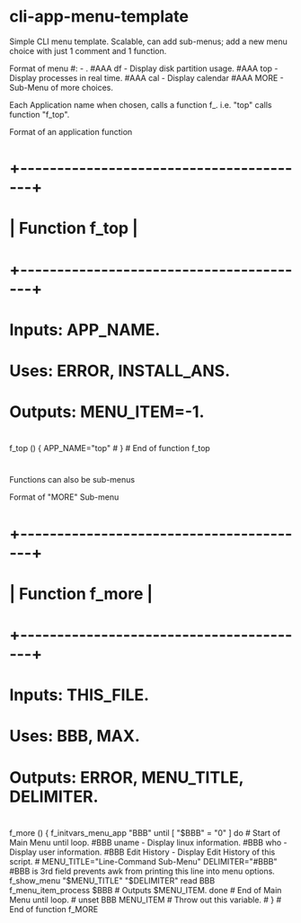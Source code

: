 cli-app-menu-template
=====================

Simple CLI menu template. Scalable, can add sub-menus; add a new menu choice with just 1 comment and 1 function.

Format of menu
<Special menu item marker> <SPACE> #: <Application name> <SPACE> - <SPACE> <Description>.
#AAA df   - Display disk partition usage.
#AAA top  - Display processes in real time.
#AAA cal  - Display calendar
#AAA MORE - Sub-Menu of more choices.

Each Application name when chosen, calls a function f_<Application Name>.
i.e. "top" calls function "f_top".

Format of an application function
# +----------------------------------------+
# |               Function f_top           |
# +----------------------------------------+
#
#  Inputs: APP_NAME.
#    Uses: ERROR, INSTALL_ANS.
# Outputs: MENU_ITEM=-1.
#
f_top () {
      APP_NAME="top"
      #
} # End of function f_top
#


Functions can also be sub-menus

Format of "MORE" Sub-menu
# +----------------------------------------+
# |              Function f_more           |
# +----------------------------------------+
#
#  Inputs: THIS_FILE.
#    Uses: BBB, MAX.
# Outputs: ERROR, MENU_TITLE, DELIMITER.
#
f_more () {
      f_initvars_menu_app "BBB"
      until [ "$BBB" = "0" ]
      do    # Start of Main Menu until loop.
#BBB uname        - Display linux information.
#BBB who          - Display user information.
#BBB Edit History - Display Edit History of this script.
            #
            MENU_TITLE="Line-Command Sub-Menu"
            DELIMITER="#BBB" #BBB is 3rd field prevents awk from printing this line into menu options. 
            f_show_menu "$MENU_TITLE" "$DELIMITER" 
            read BBB
            f_menu_item_process $BBB  # Outputs $MENU_ITEM.
      done  # End of Main Menu until loop.
            #
      unset BBB MENU_ITEM  # Throw out this variable.
      #
} # End of function f_MORE
